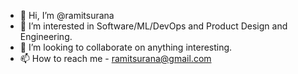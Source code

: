 - 👋 Hi, I’m @ramitsurana
- 👀 I’m interested in Software/ML/DevOps and Product Design and Engineering.
- 💞️ I’m looking to collaborate on anything interesting.
- 📫 How to reach me - ramitsurana@gmail.com

<!---
ramitsurana/ramitsurana is a ✨ special ✨ repository because its `README.md` (this file) appears on your GitHub profile.
You can click the Preview link to take a look at your changes.
--->
